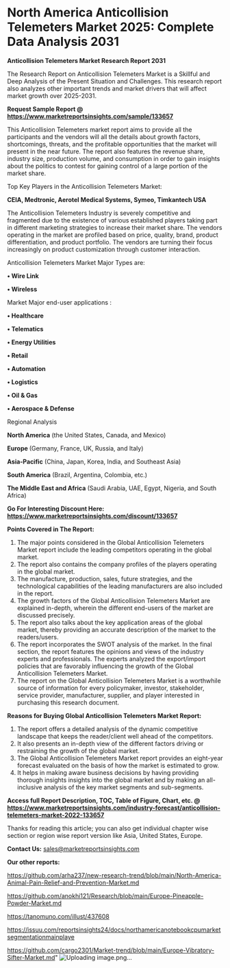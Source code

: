 # North America Anticollision Telemeters Market 2025: Complete Data Analysis 2031

<strong>Anticollision Telemeters Market Research Report 2031</strong>

The Research Report on Anticollision Telemeters Market is a Skillful and Deep Analysis of the Present Situation and Challenges. This research report also analyzes other important trends and market drivers that will affect market growth over 2025-2031.

<strong>Request Sample Report @ <a href=https://www.marketreportsinsights.com/sample/133657>https://www.marketreportsinsights.com/sample/133657</a></strong>

This Anticollision Telemeters market report aims to provide all the participants and the vendors will all the details about growth factors, shortcomings, threats, and the profitable opportunities that the market will present in the near future. The report also features the revenue share, industry size, production volume, and consumption in order to gain insights about the politics to contest for gaining control of a large portion of the market share.

Top Key Players in the Anticollision Telemeters Market:

<strong>CEIA, Medtronic, Aerotel Medical Systems, Symeo, Timkantech USA</strong>

The Anticollision Telemeters Industry is severely competitive and fragmented due to the existence of various established players taking part in different marketing strategies to increase their market share. The vendors operating in the market are profiled based on price, quality, brand, product differentiation, and product portfolio. The vendors are turning their focus increasingly on product customization through customer interaction.

Anticollision Telemeters Market Major Types are:

<strong>• Wire Link

• Wireless</strong>

Market Major end-user applications :

<strong>• Healthcare

• Telematics

• Energy Utilities

• Retail

• Automation

• Logistics

• Oil & Gas

• Aerospace & Defense</strong>

Regional Analysis

</u><strong><b>North America</b></strong> (the United States, Canada, and Mexico)

<strong><b>Europe </b></strong>(Germany, France, UK, Russia, and Italy)

<strong><b>Asia-Pacific</b></strong> (China, Japan, Korea, India, and Southeast Asia)

<strong><b>South America</b></strong> (Brazil, Argentina, Colombia, etc.)

<strong><b>The Middle East and Africa</b></strong> (Saudi Arabia, UAE, Egypt, Nigeria, and South Africa)

<strong>Go For Interesting Discount Here: <a href=https://www.marketreportsinsights.com/discount/133657>https://www.marketreportsinsights.com/discount/133657</a></strong>

<strong>Points Covered in The Report:</strong>
<ol>
  <li>The major points considered in the Global Anticollision Telemeters Market report include the leading competitors operating in the global market.</li>
  <li>The report also contains the company profiles of the players operating in the global market.</li>
  <li>The manufacture, production, sales, future strategies, and the technological capabilities of the leading manufacturers are also included in the report.</li>
  <li>The growth factors of the Global Anticollision Telemeters Market are explained in-depth, wherein the different end-users of the market are discussed precisely.</li>
  <li>The report also talks about the key application areas of the global market, thereby providing an accurate description of the market to the readers/users.</li>
  <li>The report incorporates the SWOT analysis of the market. In the final section, the report features the opinions and views of the industry experts and professionals. The experts analyzed the export/import policies that are favorably influencing the growth of the Global Anticollision Telemeters Market.</li>
  <li>The report on the Global Anticollision Telemeters Market is a worthwhile source of information for every policymaker, investor, stakeholder, service provider, manufacturer, supplier, and player interested in purchasing this research document.</li>
</ol>
<strong>Reasons for Buying Global Anticollision Telemeters Market Report:</strong>

<ol>
  <li>The report offers a detailed analysis of the dynamic competitive landscape that keeps the reader/client well ahead of the competitors.</li>
  <li>It also presents an in-depth view of the different factors driving or restraining the growth of the global market.</li>
  <li>The Global Anticollision Telemeters Market report provides an eight-year forecast evaluated on the basis of how the market is estimated to grow.</li>
  <li>It helps in making aware business decisions by having providing thorough insights insights into the global market and by making an all-inclusive analysis of the key market segments and sub-segments.</li>
</ol>
<strong>Access full Report Description, TOC, Table of Figure, Chart, etc. @ <a href=https://www.marketreportsinsights.com/industry-forecast/anticollision-telemeters-market-2022-133657>https://www.marketreportsinsights.com/industry-forecast/anticollision-telemeters-market-2022-133657</a></strong>


Thanks for reading this article; you can also get individual chapter wise section or region wise report version like Asia, United States, Europe.

<strong>Contact Us:</strong>
sales@marketreportsinsights.com

<strong>Our other reports:</strong>

<a href=https://github.com/arha237/new-research-trend/blob/main/North-America-Animal-Pain-Relief-and-Prevention-Market.md>https://github.com/arha237/new-research-trend/blob/main/North-America-Animal-Pain-Relief-and-Prevention-Market.md</a>

<a href=https://github.com/anokhi121/Research/blob/main/Europe-Pineapple-Powder-Market.md>https://github.com/anokhi121/Research/blob/main/Europe-Pineapple-Powder-Market.md</a>

<a href=https://tanomuno.com/illust/437608>https://tanomuno.com/illust/437608</a>

<a href=https://issuu.com/reportsinsights24/docs/northamericanotebookcpumarketsegmentationmainplaye>https://issuu.com/reportsinsights24/docs/northamericanotebookcpumarketsegmentationmainplaye</a>

<a href=https://github.com/cargo2301/Market-trend/blob/main/Europe-Vibratory-Sifter-Market.md>https://github.com/cargo2301/Market-trend/blob/main/Europe-Vibratory-Sifter-Market.md</a>"
![Uploading image.png…]()
